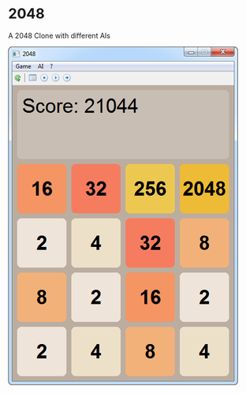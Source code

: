 2048
====

A 2048 Clone with different AIs

![My image](https://raw.githubusercontent.com/Dadido3/2048/master/Screenshots/1.png)
